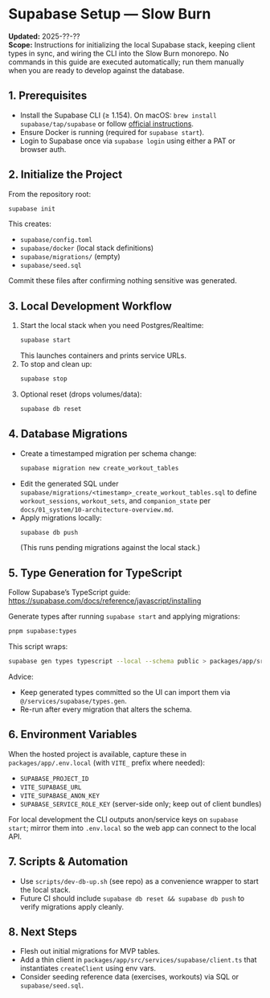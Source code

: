 # Supabase Setup — Slow Burn

**Updated:** 2025-??-??  
**Scope:** Instructions for initializing the local Supabase stack, keeping client types in sync, and wiring the CLI into the Slow Burn monorepo. No commands in this guide are executed automatically; run them manually when you are ready to develop against the database.

## 1. Prerequisites
- Install the Supabase CLI (≥ 1.154). On macOS: `brew install supabase/tap/supabase` or follow [official instructions](https://supabase.com/docs/guides/cli).
- Ensure Docker is running (required for `supabase start`).
- Login to Supabase once via `supabase login` using either a PAT or browser auth.

## 2. Initialize the Project
From the repository root:
```bash
supabase init
```
This creates:
- `supabase/config.toml`
- `supabase/docker` (local stack definitions)
- `supabase/migrations/` (empty)
- `supabase/seed.sql`

Commit these files after confirming nothing sensitive was generated.

## 3. Local Development Workflow
1. Start the local stack when you need Postgres/Realtime:
   ```bash
   supabase start
   ```
   This launches containers and prints service URLs.
2. To stop and clean up:
   ```bash
   supabase stop
   ```
3. Optional reset (drops volumes/data):
   ```bash
   supabase db reset
   ```

## 4. Database Migrations
- Create a timestamped migration per schema change:
  ```bash
  supabase migration new create_workout_tables
  ```
- Edit the generated SQL under `supabase/migrations/<timestamp>_create_workout_tables.sql` to define `workout_sessions`, `workout_sets`, and `companion_state` per `docs/01_system/10-architecture-overview.md`.
- Apply migrations locally:
  ```bash
  supabase db push
  ```
  (This runs pending migrations against the local stack.)

## 5. Type Generation for TypeScript
Follow Supabase’s TypeScript guide: <https://supabase.com/docs/reference/javascript/installing>

Generate types after running `supabase start` and applying migrations:
```bash
pnpm supabase:types
```
This script wraps:
```bash
supabase gen types typescript --local --schema public > packages/app/src/services/supabase/types.gen.ts
```
Advice:
- Keep generated types committed so the UI can import them via `@/services/supabase/types.gen`.
- Re-run after every migration that alters the schema.

## 6. Environment Variables
When the hosted project is available, capture these in `packages/app/.env.local` (with `VITE_` prefix where needed):
- `SUPABASE_PROJECT_ID`
- `VITE_SUPABASE_URL`
- `VITE_SUPABASE_ANON_KEY`
- `SUPABASE_SERVICE_ROLE_KEY` (server-side only; keep out of client bundles)

For local development the CLI outputs anon/service keys on `supabase start`; mirror them into `.env.local` so the web app can connect to the local API.

## 7. Scripts & Automation
- Use `scripts/dev-db-up.sh` (see repo) as a convenience wrapper to start the local stack.
- Future CI should include `supabase db reset && supabase db push` to verify migrations apply cleanly.

## 8. Next Steps
- Flesh out initial migrations for MVP tables.
- Add a thin client in `packages/app/src/services/supabase/client.ts` that instantiates `createClient` using env vars.
- Consider seeding reference data (exercises, workouts) via SQL or `supabase/seed.sql`.
